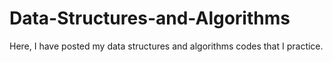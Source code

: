 # Data-Structures-and-Algorithms
Here, I have posted my data structures and algorithms codes that I practice.
